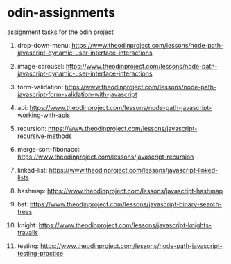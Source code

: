 # odin-assignments
assignment tasks for the odin project

1. drop-down-menu: https://www.theodinproject.com/lessons/node-path-javascript-dynamic-user-interface-interactions

2. image-carousel: https://www.theodinproject.com/lessons/node-path-javascript-dynamic-user-interface-interactions

3. form-validation: https://www.theodinproject.com/lessons/node-path-javascript-form-validation-with-javascript

4. api: https://www.theodinproject.com/lessons/node-path-javascript-working-with-apis

5. recursion: https://www.theodinproject.com/lessons/javascript-recursive-methods

6. merge-sort-fibonacci: https://www.theodinproject.com/lessons/javascript-recursion

7. linked-list: https://www.theodinproject.com/lessons/javascript-linked-lists

8. hashmap: https://www.theodinproject.com/lessons/javascript-hashmap

9. bst: https://www.theodinproject.com/lessons/javascript-binary-search-trees

10. knight: https://www.theodinproject.com/lessons/javascript-knights-travails

11. testing: https://www.theodinproject.com/lessons/node-path-javascript-testing-practice